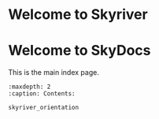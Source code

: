 # Welcome to Skyriver

# Welcome to SkyDocs

This is the main index page.

```{toctree}
:maxdepth: 2
:caption: Contents:

skyriver_orientation


